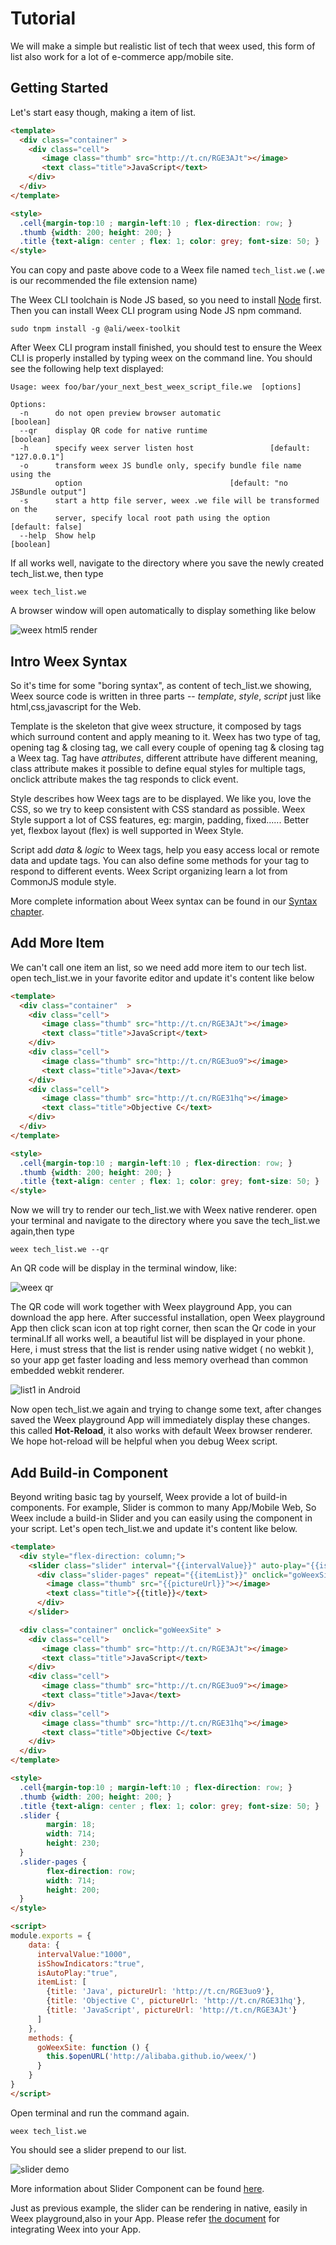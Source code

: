 # Tutorial

We will make a simple but realistic list of tech that weex used, this form of list also work for a lot of e-commerce app/mobile site.

## Getting Started

Let's start easy though, making a item of list.

```html
<template>
  <div class="container" >
    <div class="cell">
       <image class="thumb" src="http://t.cn/RGE3AJt"></image>  
       <text class="title">JavaScript</text>
    </div>
  </div>
</template>

<style>
  .cell{margin-top:10 ; margin-left:10 ; flex-direction: row; }
  .thumb {width: 200; height: 200; }
  .title {text-align: center ; flex: 1; color: grey; font-size: 50; }  
</style>
```

You can copy and paste above code to a Weex file named `tech_list.we` (`.we` is our recommended the file extension name)

The Weex CLI toolchain is Node JS based, so you need to install [Node](https://nodejs.org/en/download/stable/) first. Then you can install Weex CLI program using Node JS npm command.

```
sudo tnpm install -g @ali/weex-toolkit
```

After Weex CLI program install finished, you should test to ensure the Weex CLI is properly installed by typing weex on the command line. You should see the following help text displayed:

```
Usage: weex foo/bar/your_next_best_weex_script_file.we  [options]

Options:
  -n      do not open preview browser automatic                        [boolean]
  --qr    display QR code for native runtime                           [boolean]
  -h      specify weex server listen host                 [default: "127.0.0.1"]
  -o      transform weex JS bundle only, specify bundle file name using the
          option                                 [default: "no JSBundle output"]
  -s      start a http file server, weex .we file will be transformed on the
          server, specify local root path using the option     [default: false]
  --help  Show help                                                    [boolean]
```

If all works well, navigate to the directory where you save the newly created tech_list.we, then type

```
weex tech_list.we
```

A browser window will open automatically  to display  something like below

![weex html5 render](http://gtms02.alicdn.com/tps/i2/TB1y151LVXXXXXXaXXXoRYgWVXX-495-584.jpg)

## Intro Weex Syntax
So  it's  time for some "boring syntax",  as  content of  tech_list.we showing,  Weex source code is  written in three parts --  *template*,  *style*, *script* just like html,css,javascript for the Web.

Template is the skeleton that give weex structure, it composed by tags which surround content and apply meaning to it. Weex has two type of tag, opening tag & closing tag, we call every couple  of opening tag &  closing tag a Weex tag. Tag have *attributes*,  different attribute have different meaning,   class attribute makes it possible to define equal styles for multiple tags,  onclick attribute makes the tag  responds to click  event.

Style describes how Weex tags are to be displayed. We like you, love the  CSS, so we try to keep consistent with CSS standard as possible. Weex Style support a lot of CSS features, eg:  margin, padding, fixed...... Better yet, flexbox layout (flex) is well supported in Weex Style.

Script add *data* & *logic* to Weex tags, help you easy access local or remote data and update tags. You can also define some methods for your tag  to respond to different events. Weex Script organizing learn a lot from CommonJS module style.

More complete information about Weex syntax can be found  in our [Syntax chapter](syntax/main.md).

## Add More Item

We can't call one item an list, so we need add more item to our  tech list.  open  tech_list.we in your favorite editor  and  update it's content  like below

```html
<template>
  <div class="container"  >
    <div class="cell">
       <image class="thumb" src="http://t.cn/RGE3AJt"></image>  
       <text class="title">JavaScript</text>
    </div>
    <div class="cell">
       <image class="thumb" src="http://t.cn/RGE3uo9"></image>
       <text class="title">Java</text>
    </div>
    <div class="cell">
       <image class="thumb" src="http://t.cn/RGE31hq"></image>  
       <text class="title">Objective C</text>
    </div>
  </div>
</template>

<style>
  .cell{margin-top:10 ; margin-left:10 ; flex-direction: row; }
  .thumb {width: 200; height: 200; }
  .title {text-align: center ; flex: 1; color: grey; font-size: 50; }  
</style>
```

Now we will try to  render our  tech_list.we  with Weex native renderer.  open your terminal and  navigate to the directory where you save the tech_list.we again,then type

```
weex tech_list.we --qr

```
An QR code will be display in the terminal window, like:


![weex qr](http://gtms01.alicdn.com/tps/i1/TB1ggfiLVXXXXbPXXXXELJK6FXX-334-379.jpg)


The QR code will work together with Weex playground App, you can download the app  here.  After successful installation, open Weex playground App then click scan icon at  top right corner, then scan the Qr code in your terminal.If all works well, a beautiful list will be displayed in your phone. Here, i must stress that the list is render using native widget ( no webkit ), so your app get faster loading and less memory overhead than common embedded webkit  renderer.

![list1 in Android](http://gtms04.alicdn.com/tps/i4/TB1FH15LVXXXXcYXFXXFzbANVXX-504-896.png)

Now open tech_list.we again and trying to change some text, after changes saved the Weex playground App will  immediately display these changes.  this called **Hot-Reload**, it also works with default Weex browser renderer. We hope hot-reload will be  helpful when you debug Weex script.

## Add Build-in Component

Beyond writing basic tag by yourself, Weex provide  a lot of build-in components.   For example,  Slider is common to many App/Mobile Web, So Weex include  a  build-in  Slider  and you can easily using the component in your script.  Let's open tech_list.we and update it's content like below.


```html
<template>
  <div style="flex-direction: column;">
    <slider class="slider" interval="{{intervalValue}}" auto-play="{{isAutoPlay}}" >
      <div class="slider-pages" repeat="{{itemList}}" onclick="goWeexSite" >
        <image class="thumb" src="{{pictureUrl}}"></image>
        <text class="title">{{title}}</text>
      </div>
    </slider>

  <div class="container" onclick="goWeexSite" >
    <div class="cell">
       <image class="thumb" src="http://t.cn/RGE3AJt"></image>  
       <text class="title">JavaScript</text>
    </div>
    <div class="cell">
       <image class="thumb" src="http://t.cn/RGE3uo9"></image>
       <text class="title">Java</text>
    </div>
    <div class="cell">
       <image class="thumb" src="http://t.cn/RGE31hq"></image>  
       <text class="title">Objective C</text>
    </div>
  </div>
</template>

<style>
  .cell{margin-top:10 ; margin-left:10 ; flex-direction: row; }
  .thumb {width: 200; height: 200; }
  .title {text-align: center ; flex: 1; color: grey; font-size: 50; }
  .slider {
        margin: 18;
        width: 714;
        height: 230;
  }
  .slider-pages {
        flex-direction: row;
        width: 714;
        height: 200;
  }  
</style>

<script>
module.exports = {
    data: {
      intervalValue:"1000",
      isShowIndicators:"true",
      isAutoPlay:"true",
      itemList: [
        {title: 'Java', pictureUrl: 'http://t.cn/RGE3uo9'},
        {title: 'Objective C', pictureUrl: 'http://t.cn/RGE31hq'},
        {title: 'JavaScript', pictureUrl: 'http://t.cn/RGE3AJt'}
      ]
    },
    methods: {
      goWeexSite: function () {
        this.$openURL('http://alibaba.github.io/weex/')
      }       
    }
}
</script>
```

Open terminal  and run the command again.

```
weex tech_list.we
```


You should see a  slider prepend  to our list.

![slider demo](http://gtms02.alicdn.com/tps/i2/TB1MB2gLVXXXXaLXpXXB8.XUXXX-596-1000.gif)


More information about Slider Component can be found [here](/components/slider.md).

Just as previous example, the slider can be rendering in native, easily in Weex playground,also in your App. Please refer [the document](/advanced/main.md) for integrating Weex into your App.
